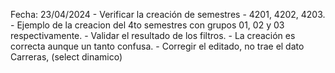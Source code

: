 Fecha: 23/04/2024
    - Verificar la creación de semestres
        - 4201, 4202, 4203.
        - Ejemplo de la creacion del 4to semestres con grupos 01, 02 y 03 respectivamente.
        - Validar el resultado de los filtros.
        - La creación es correcta aunque un tanto confusa.
        - Corregir el editado, no trae el dato Carreras, (select dinamico)